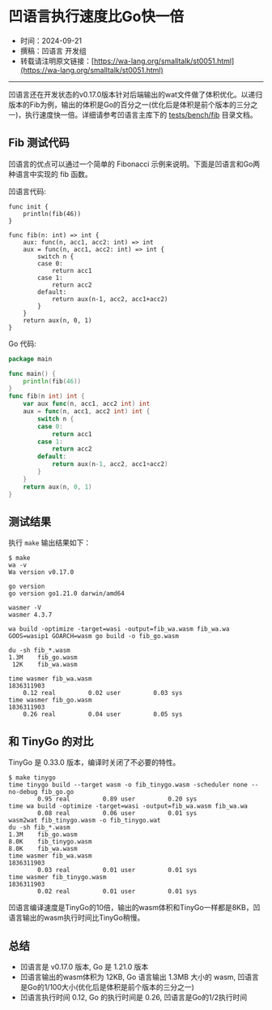 # 凹语言执行速度比Go快一倍

- 时间：2024-09-21
- 撰稿：凹语言 开发组
- 转载请注明原文链接：[https://wa-lang.org/smalltalk/st0051.html](https://wa-lang.org/smalltalk/st0051.html)

---

凹语言还在开发状态的v0.17.0版本针对后端输出的wat文件做了体积优化。以递归版本的Fib为例，输出的体积是Go的百分之一(优化后是体积是前个版本的三分之一)，执行速度快一倍。详细请参考凹语言主库下的 [tests/bench/fib](https://gitee.com/wa-lang/wa/tree/master/tests/bench/fib) 目录文档。

## Fib 测试代码

凹语言的优点可以通过一个简单的 Fibonacci 示例来说明。下面是凹语言和Go两种语言中实现的 fib 函数。

凹语言代码:

```wa
func init {
	println(fib(46))
}

func fib(n: int) => int {
	aux: func(n, acc1, acc2: int) => int
	aux = func(n, acc1, acc2: int) => int {
		switch n {
		case 0:
			return acc1
		case 1:
			return acc2
		default:
			return aux(n-1, acc2, acc1+acc2)
		}
	}
	return aux(n, 0, 1)
}
```

Go 代码:

```go
package main

func main() {
	println(fib(46))
}
func fib(n int) int {
	var aux func(n, acc1, acc2 int) int
	aux = func(n, acc1, acc2 int) int {
		switch n {
		case 0:
			return acc1
		case 1:
			return acc2
		default:
			return aux(n-1, acc2, acc1+acc2)
		}
	}
	return aux(n, 0, 1)
}
```

## 测试结果

执行 `make` 输出结果如下：

```
$ make
wa -v
Wa version v0.17.0

go version
go version go1.21.0 darwin/amd64

wasmer -V
wasmer 4.3.7

wa build -optimize -target=wasi -output=fib_wa.wasm fib_wa.wa
GOOS=wasip1 GOARCH=wasm go build -o fib_go.wasm

du -sh fib_*.wasm
1.3M    fib_go.wasm
 12K    fib_wa.wasm

time wasmer fib_wa.wasm
1836311903
    0.12 real         0.02 user         0.03 sys
time wasmer fib_go.wasm
1836311903
    0.26 real         0.04 user         0.05 sys
```

## 和 TinyGo 的对比

TinyGo 是 0.33.0 版本，编译时关闭了不必要的特性。

```
$ make tinygo
time tinygo build --target wasm -o fib_tinygo.wasm -scheduler none --no-debug fib_go.go
        0.95 real         0.89 user         0.20 sys
time wa build -optimize -target=wasi -output=fib_wa.wasm fib_wa.wa
        0.08 real         0.06 user         0.01 sys
wasm2wat fib_tinygo.wasm -o fib_tinygo.wat
du -sh fib_*.wasm
1.3M    fib_go.wasm
8.0K    fib_tinygo.wasm
8.0K    fib_wa.wasm
time wasmer fib_wa.wasm
1836311903
        0.03 real         0.01 user         0.01 sys
time wasmer fib_tinygo.wasm
1836311903
        0.02 real         0.01 user         0.01 sys
```

凹语言编译速度是TinyGo的10倍，输出的wasm体积和TinyGo一样都是8KB，凹语言输出的wasm执行时间比TinyGo稍慢。

## 总结

- 凹语言是 v0.17.0 版本, Go 是 1.21.0 版本
- 凹语言输出的wasm体积为 12KB, Go 语言输出 1.3MB 大小的 wasm, 凹语言是Go的1/100大小(优化后是体积是前个版本的三分之一)
- 凹语言执行时间 0.12, Go 的执行时间是 0.26, 凹语言是Go的1/2执行时间
